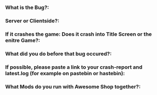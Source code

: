 ### What is the Bug?:


### Server or Clientside?:


### If it crashes the game: Does it crash into Title Screen or the enitre Game?:


### What did you do before that bug occured?:


### If possible, please paste a link to your crash-report and latest.log (for example on pastebin or hastebin):


### What Mods do you run with Awesome Shop together?:
